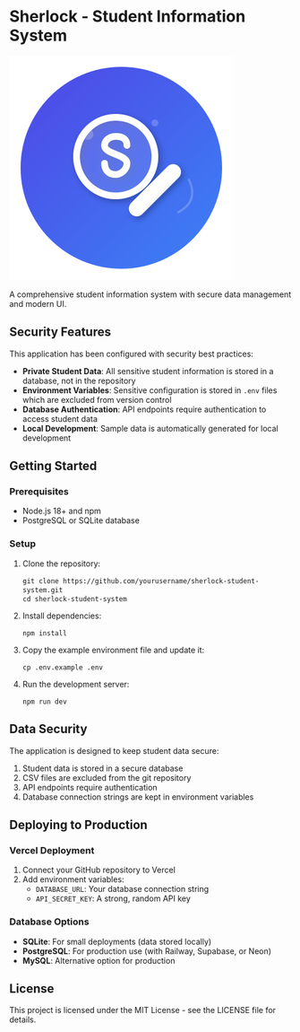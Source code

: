 # Sherlock - Student Information System

![Sherlock Logo](/public/images/sherlock-logo.svg)

A comprehensive student information system with secure data management and modern UI.

## Security Features

This application has been configured with security best practices:

- **Private Student Data**: All sensitive student information is stored in a database, not in the repository
- **Environment Variables**: Sensitive configuration is stored in `.env` files which are excluded from version control
- **Database Authentication**: API endpoints require authentication to access student data
- **Local Development**: Sample data is automatically generated for local development

## Getting Started

### Prerequisites

- Node.js 18+ and npm
- PostgreSQL or SQLite database

### Setup

1. Clone the repository:
   ```
   git clone https://github.com/yourusername/sherlock-student-system.git
   cd sherlock-student-system
   ```

2. Install dependencies:
   ```
   npm install
   ```

3. Copy the example environment file and update it:
   ```
   cp .env.example .env
   ```

4. Run the development server:
   ```
   npm run dev
   ```

## Data Security

The application is designed to keep student data secure:

1. Student data is stored in a secure database
2. CSV files are excluded from the git repository
3. API endpoints require authentication
4. Database connection strings are kept in environment variables

## Deploying to Production

### Vercel Deployment

1. Connect your GitHub repository to Vercel
2. Add environment variables:
   - `DATABASE_URL`: Your database connection string
   - `API_SECRET_KEY`: A strong, random API key

### Database Options

- **SQLite**: For small deployments (data stored locally)
- **PostgreSQL**: For production use (with Railway, Supabase, or Neon)
- **MySQL**: Alternative option for production

## License

This project is licensed under the MIT License - see the LICENSE file for details. 